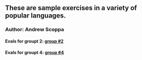 ## These are sample exercises in a variety of popular languages.
### Author: Andrew Scoppa

#### Evals for groupt 2: [group #2](https://www.surveymonkey.com/r/20855-PureStorage-Group2-32024)

#### Evals for groupt 4: [group #4](https://www.surveymonkey.com/r/20855-PureStorage-Group4-32024)




